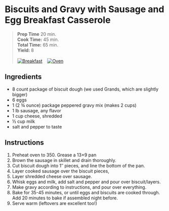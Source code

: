 # Biscuits and Gravy with Sausage and Egg Breakfast Casserole

> **Prep Time** 20 min.<br>
**Cook Time:** 45 min.<br>
**Total Time:** 65 min.<br>
**Yield:** 8<br> <br>
[![Breakfast](https://img.shields.io/badge/Meal_Type-Breakfast-blue)](#) &nbsp;&nbsp;
[![Oven](https://img.shields.io/badge/Cooking_Method-Oven-green)](#)

## Ingredients

- 8 count package of biscuit dough (we used Grands, which are slightly bigger)
- 6 eggs
- 1 (2 &frac34; ounce) package peppered gravy mix (makes 2 cups)
- 1 lb sausage, any flavor
- 1 cup cheese, shredded
- &frac12; cup milk
- salt and pepper to taste

## Instructions
1. Preheat oven to 350. Grease a 13×9 pan
2. Brown the sausage in skillet and drain thoroughly.
3. Cut biscuit dough into 1″ pieces, and line the bottom of the pan.
4. Layer cooked sausage over the biscuit pieces,
5. Layer shredded cheese over sausage.
6. Whisk eggs and milk, add salt and pepper and pour over biscuit/layers.
7. Make gravy according to instructions, and pour over everything.
8. Bake for 35-45 minutes, or until eggs and biscuits are cooked through. Add 20 minutes to bake if assembled night before. 
9. Serve warm (leftovers are excellent too!)
